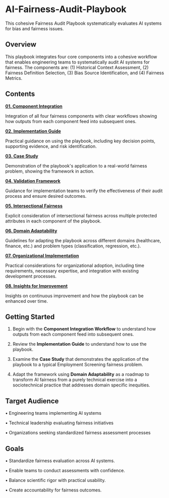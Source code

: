 # AI-Fairness-Audit-Playbook
This cohesive Fairness Audit Playbook systematically evaluates AI systems for bias and fairness issues. 

## Overview ##

This playbook integrates four core components into a cohesive workflow that enables engineering teams to systematically audit AI systems for fairness. The components are: (1) Historical Context Assessment, (2) Fairness Definition Selection, (3) Bias Source Identification, and (4) Fairness Metrics.

## Contents ##

[**01. Component Integration**](https://github.com/rrenebostic/AI-Fairness-Audit-Playbook/blob/main/01-component-integration.md)

Integration of all four fairness components with clear workflows showing how outputs from each component feed into subsequent ones.

[**02. Implementation Guide**](https://github.com/rrenebostic/AI-Fairness-Audit-Playbook/blob/main/02-implementation-guide.md)

Practical guidance on using the playbook, including key decision points, supporting evidence, and risk identification.

[**03. Case Study**](https://github.com/rrenebostic/AI-Fairness-Audit-Playbook/blob/main/03-case-study.md)

Demonstration of the playbook's application to a real-world fairness problem, showing the framework in action.

[**04. Validation Framework**](https://github.com/rrenebostic/AI-Fairness-Audit-Playbook/blob/main/04-validation-framework.md)

Guidance for implementation teams to verify the effectiveness of their audit process and ensure desired outcomes.

[**05. Intersectional Fairness**](https://github.com/rrenebostic/AI-Fairness-Audit-Playbook/blob/main/05-intersectional-fairness.md)

Explicit consideration of intersectional fairness across multiple protected attributes in each component of the playbook.

[**06. Domain Adaptability**](https://github.com/rrenebostic/AI-Fairness-Audit-Playbook/blob/main/06-domain-adaptability.md)

Guidelines for adapting the playbook across different domains (healthcare, finance, etc.) and problem types (classification, regression, etc.).

[**07. Organizational Implementation**](https://github.com/rrenebostic/AI-Fairness-Audit-Playbook/blob/main/07-organizational-implementation.md)

Practical considerations for organizational adoption, including time requirements, necessary expertise, and integration with existing development processes.

[**08. Insights for Improvement**](https://github.com/rrenebostic/AI-Fairness-Audit-Playbook/tree/main)

Insights on continuous improvement and how the playbook can be enhanced over time.

## Getting Started ##

1. Begin with the **Component Integration Workflow** to understand how outputs from each component feed into subsequent ones.
   
2. Review the **Implementation Guide** to understand how to use the playbook.
   
3. Examine the **Case Study** that demonstrates the application of the playbook to a typical Employment Screening fairness problem.
   
4. Adapt the framework using **Domain Adaptability** as a roadmap to transform AI fairness from a purely technical exercise into a sociotechnical practice that addresses domain specific inequities.
   
## Target Audience ##

•	Engineering teams implementing AI systems

•	Technical leadership evaluating fairness initiatives

•	Organizations seeking standardized fairness assessment processes

## Goals ##

•	Standardize fairness evaluation across AI systems.

•	Enable teams to conduct assessments with confidence.

•	Balance scientific rigor with practical usability.

•	Create accountability for fairness outcomes.



